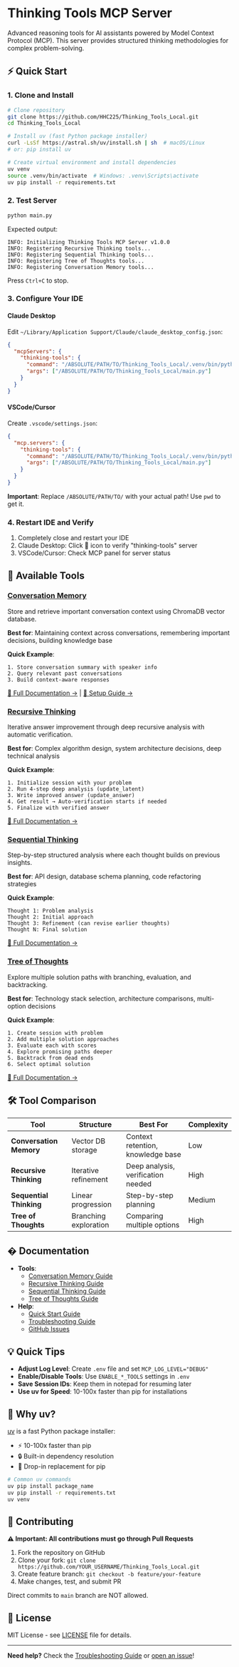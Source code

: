 # Thinking Tools MCP Server

Advanced reasoning tools for AI assistants powered by Model Context Protocol (MCP). This server provides structured thinking methodologies for complex problem-solving.

## ⚡ Quick Start

### 1. Clone and Install

```bash
# Clone repository
git clone https://github.com/HHC225/Thinking_Tools_Local.git
cd Thinking_Tools_Local

# Install uv (fast Python package installer)
curl -LsSf https://astral.sh/uv/install.sh | sh  # macOS/Linux
# or: pip install uv

# Create virtual environment and install dependencies
uv venv
source .venv/bin/activate  # Windows: .venv\Scripts\activate
uv pip install -r requirements.txt
```

### 2. Test Server

```bash
python main.py
```

Expected output:
```
INFO: Initializing Thinking Tools MCP Server v1.0.0
INFO: Registering Recursive Thinking tools...
INFO: Registering Sequential Thinking tools...
INFO: Registering Tree of Thoughts tools...
INFO: Registering Conversation Memory tools...
```

Press `Ctrl+C` to stop.

### 3. Configure Your IDE

#### Claude Desktop

Edit `~/Library/Application Support/Claude/claude_desktop_config.json`:

```json
{
  "mcpServers": {
    "thinking-tools": {
      "command": "/ABSOLUTE/PATH/TO/Thinking_Tools_Local/.venv/bin/python",
      "args": ["/ABSOLUTE/PATH/TO/Thinking_Tools_Local/main.py"]
    }
  }
}
```

#### VSCode/Cursor

Create `.vscode/settings.json`:

```json
{
  "mcp.servers": {
    "thinking-tools": {
      "command": "/ABSOLUTE/PATH/TO/Thinking_Tools_Local/.venv/bin/python",
      "args": ["/ABSOLUTE/PATH/TO/Thinking_Tools_Local/main.py"]
    }
  }
}
```

**Important**: Replace `/ABSOLUTE/PATH/TO/` with your actual path! Use `pwd` to get it.

### 4. Restart IDE and Verify

1. Completely close and restart your IDE
2. Claude Desktop: Click 🔌 icon to verify "thinking-tools" server
3. VSCode/Cursor: Check MCP panel for server status

## 🧠 Available Tools

### [Conversation Memory](docs/conversation-memory.md)

Store and retrieve important conversation context using ChromaDB vector database.

**Best for**: Maintaining context across conversations, remembering important decisions, building knowledge base

**Quick Example**:
```
1. Store conversation summary with speaker info
2. Query relevant past conversations
3. Build context-aware responses
```

[📖 Full Documentation →](docs/conversation-memory.md) | [🔧 Setup Guide →](docs/conversation-memory-setup.md)

### [Recursive Thinking](docs/recursive-thinking.md)

Iterative answer improvement through deep recursive analysis with automatic verification.

**Best for**: Complex algorithm design, system architecture decisions, deep technical analysis

**Quick Example**:
```
1. Initialize session with your problem
2. Run 4-step deep analysis (update_latent)
3. Write improved answer (update_answer)
4. Get result → Auto-verification starts if needed
5. Finalize with verified answer
```

[📖 Full Documentation →](docs/recursive-thinking.md)

### [Sequential Thinking](docs/sequential-thinking.md)

Step-by-step structured analysis where each thought builds on previous insights.

**Best for**: API design, database schema planning, code refactoring strategies

**Quick Example**:
```
Thought 1: Problem analysis
Thought 2: Initial approach
Thought 3: Refinement (can revise earlier thoughts)
Thought N: Final solution
```

[📖 Full Documentation →](docs/sequential-thinking.md)

### [Tree of Thoughts](docs/tree-of-thoughts.md)

Explore multiple solution paths with branching, evaluation, and backtracking.

**Best for**: Technology stack selection, architecture comparisons, multi-option decisions

**Quick Example**:
```
1. Create session with problem
2. Add multiple solution approaches
3. Evaluate each with scores
4. Explore promising paths deeper
5. Backtrack from dead ends
6. Select optimal solution
```

[📖 Full Documentation →](docs/tree-of-thoughts.md)

## 🛠️ Tool Comparison

| Tool | Structure | Best For | Complexity |
|------|-----------|----------|------------|
| **Conversation Memory** | Vector DB storage | Context retention, knowledge base | Low |
| **Recursive Thinking** | Iterative refinement | Deep analysis, verification needed | High |
| **Sequential Thinking** | Linear progression | Step-by-step planning | Medium |
| **Tree of Thoughts** | Branching exploration | Comparing multiple options | High |

## � Documentation

- **Tools**:
  - [Conversation Memory Guide](docs/conversation-memory.md)
  - [Recursive Thinking Guide](docs/recursive-thinking.md)
  - [Sequential Thinking Guide](docs/sequential-thinking.md)
  - [Tree of Thoughts Guide](docs/tree-of-thoughts.md)
- **Help**:
  - [Quick Start Guide](docs/quickstart.md)
  - [Troubleshooting Guide](docs/troubleshooting.md)
  - [GitHub Issues](https://github.com/HHC225/Thinking_Tools_Local/issues)

## 💡 Quick Tips

- **Adjust Log Level**: Create `.env` file and set `MCP_LOG_LEVEL="DEBUG"`
- **Enable/Disable Tools**: Use `ENABLE_*_TOOLS` settings in `.env`
- **Save Session IDs**: Keep them in notepad for resuming later
- **Use uv for Speed**: 10-100x faster than pip for installations

## 🚀 Why uv?

[uv](https://github.com/astral-sh/uv) is a fast Python package installer:
- ⚡ 10-100x faster than pip
- 🔒 Built-in dependency resolution
- 🎯 Drop-in replacement for pip

```bash
# Common uv commands
uv pip install package_name
uv pip install -r requirements.txt
uv venv
```

## 🤝 Contributing

**⚠️ Important: All contributions must go through Pull Requests**

1. Fork the repository on GitHub
2. Clone your fork: `git clone https://github.com/YOUR_USERNAME/Thinking_Tools_Local.git`
3. Create feature branch: `git checkout -b feature/your-feature`
4. Make changes, test, and submit PR

Direct commits to `main` branch are NOT allowed.

## 📄 License

MIT License - see [LICENSE](LICENSE) file for details.

---

**Need help?** Check the [Troubleshooting Guide](docs/troubleshooting.md) or [open an issue](https://github.com/HHC225/Thinking_Tools_Local/issues)!
